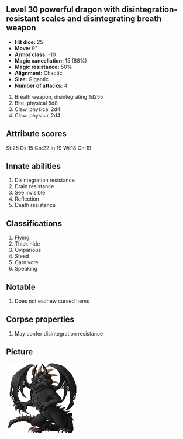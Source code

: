 ## Level 30 powerful dragon with disintegration-resistant scales and disintegrating breath weapon

- **Hit dice:** 25
- **Move:** 9"
- **Armor class:** -10
- **Magic cancellation:** 15 (88%)
- **Magic resistance:** 50%
- **Alignment:** Chaotic
- **Size:** Gigantic
- **Number of attacks:** 4
1. Breath weapon, disintegrating 1d255
2. Bite, physical 5d8
3. Claw, physical 2d4
4. Claw, physical 2d4

## Attribute scores

St:25 Dx:15 Co:22 In:19 Wi:18 Ch:19

## Innate abilities

1. Disintegration resistance
2. Drain resistance
3. See invisible
4. Reflection
5. Death resistance

## Classifications

1. Flying
2. Thick hide
3. Oviparious
4. Steed
5. Carnivore
6. Speaking

## Notable

1. Does not eschew cursed items

## Corpse properties

1. May confer disintegration resistance

## Picture

![Ancient black dragon](https://github.com/hyvanmielenpelit/GnollHackTileSet/blob/main/Monsters/ancient_black_dragon/ancient_black_dragon.png?raw=true)
